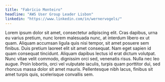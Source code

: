 ```yaml
---
title: "Fabrício Monteiro"
headline: "AWS User Group Leader Lisbon"
linkedin: "https://www.linkedin.com/in/wernervogels/"
---
```


Lorem ipsum dolor sit amet, consectetur adipiscing elit. Cras dapibus, urna eu varius pretium, nunc lorem malesuada nunc, at interdum libero ex ut quam. Aliquam accumsan ligula quis nisi tempor, sit amet posuere sem finibus. Duis pretium laoreet elit sit amet consequat. Nam eget sapien id quam consequat tincidunt. Aliquam dapibus lectus id erat dictum volutpat. Nunc vitae velit commodo, dignissim orci sed, venenatis risus. Nulla nec leo augue. Proin lobortis, orci vel vulputate iaculis, turpis quam porttitor dui, sed rhoncus massa dolor sit amet mauris. Pellentesque nibh lacus, finibus sit amet turpis quis, scelerisque convallis sem.